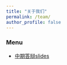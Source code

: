 ```yaml
---
title: "关于我们"
permalink: /team/
author_profile: false
---
```


### Menu

- [中期答辩slides](https://userprofileguide.github.io/中期答辩/middle.pdf/)
